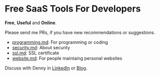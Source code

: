 # Free SaaS Tools For Developers

**Free**, **Useful** and **Online**.

Please send me PRs, if you have new recommendations or suggestions.

- [programming.md](programming.md): For programming or coding
- [security.md](security.md): About security
- [ssl.md](ssl.md): SSL certificate
- [website.md](website.md): For people maintaing personal websites

Discuss with Denny in [LinkedIn](https://www.linkedin.com/in/dennyzhang001) or [Blog](https://www.dennyzhang.com).
